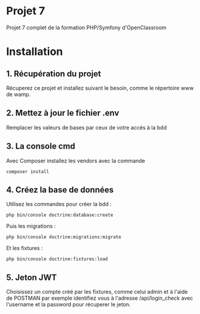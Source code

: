 # Projet 7
Projet 7 complet de la formation PHP/Symfony d'OpenClassroom

# Installation
## 1. Récupération du projet
Récuperez ce projet et installez suivant le besoin, comme le répertoire www
de wamp.


## 2. Mettez à jour le fichier .env
Remplacer les valeurs de bases par ceux de votre accés à la bdd

## 3. La console cmd
Avec Composer installez les vendors avec la commande 
    
    composer install

## 4. Créez la base de données
Utilisez les commandes pour créer la bdd :

    php bin/console doctrine:database:create

Puis les migrations :

    php bin/console doctrine:migrations:migrate

Et les fixtures :

    php bin/console doctrine:fixtures:load
    
## 5. Jeton JWT

Choisissez un compte créé par les fixtures, comme celui admin et à l'aide
de POSTMAN par exemple identifiez vous à l'adresse /api/login_check
avec l'username et la password pour récuperer le jeton.

